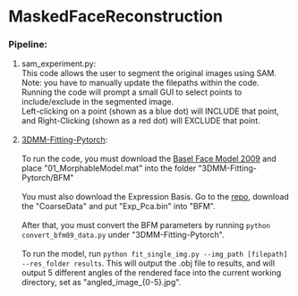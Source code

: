 # MaskedFaceReconstruction
### Pipeline:
1. sam_experiment.py:<br>
This code allows the user to segment the original images using SAM.<br>
Note: you have to manually update the filepaths within the code.<br>
Running the code will prompt a small GUI to select points to include/exclude in the segmented image.<br>
Left-clicking on a point (shown as a blue dot) will INCLUDE that point, and Right-Clicking (shown as a red dot) will EXCLUDE that point.
<br><br>
2. [3DMM-Fitting-Pytorch](https://github.com/ascust/3DMM-Fitting-Pytorch/tree/master): <br><br>
To run the code, you must download the [Basel Face Model 2009](https://faces.dmi.unibas.ch/bfm/index.php?nav=1-2&id=downloads) and place "01_MorphableModel.mat" into the folder "3DMM-Fitting-Pytorch/BFM"<br><br>
You must also download the Expression Basis. Go to the [repo](https://github.com/Juyong/3DFace), download the "CoarseData" and put "Exp_Pca.bin" into "BFM".<br><br>
After that, you must convert the BFM parameters by running `python convert_bfm09_data.py` under "3DMM-Fitting-Pytorch".<br><br>
To run the model, run `python fit_single_img.py --img_path [filepath] --res_folder results`. This will output the .obj file to results, and will output 5 different angles of the rendered face into the current working directory, set as "angled_image_{0-5}.jpg".
